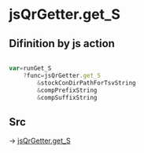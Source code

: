 # jsQrGetter.get_S

## Difinition by js action

```js.js

var=runGet_S
	?func=jsQrGetter.get_S
		&stockConDirPathForTsvString
		&compPrefixString
		&compSuffixString
```

## Src

-> [jsQrGetter.get_S](https://github.com/puutaro/CommandClick/blob/master/app/src/main/java/com/puutaro/commandclick/fragment_lib/terminal_fragment/js_interface/qr/JsQrGetter.kt#L36)


